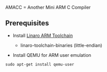 AMACC = Another Mini ARM C Compiler

Prerequisites
-------------
* Install [Linaro ARM Toolchain](http://www.linaro.org/downloads/)
    - linaro-toolchain-binaries (little-endian)

* Install QEMU for ARM user emulation
```
sudo apt-get install qemu-user
```
